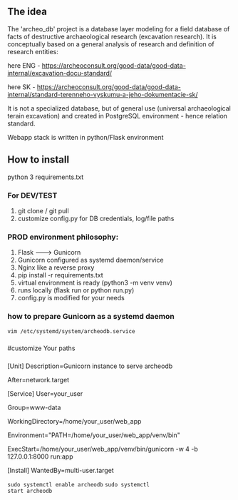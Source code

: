<h2>The idea</h2>
The 'archeo_db' project is a database layer modeling for a field database of facts of destructive 
archaeological research (excavation research). It is conceptually based on a general analysis of 
research and definition of research entities:

here ENG - https://archeoconsult.org/good-data/good-data-internal/excavation-docu-standard/

here SK - https://archeoconsult.org/good-data/good-data-internal/standard-terenneho-vyskumu-a-jeho-dokumentacie-sk/

It is not a specialized database, but of general use (universal archaeological terain excavation) and created in 
PostgreSQL environment - hence relation standard.

Webapp stack is written in python/Flask environment

<h2>How to install</h2>

python 3
requirements.txt

<h3>For DEV/TEST</h3>

1. git clone / git pull
2. customize config.py for DB credentials, log/file paths

<h3>PROD environment philosophy:</h3>

1. Flask ---> Gunicorn
2. Gunicorn configured as systemd daemon/service
3. Nginx like a reverse proxy
4. pip install -r requirements.txt
5. virtual environment is ready (python3 -m venv venv)
6. runs locally (flask run or python run.py)
7. config.py is modified for your needs

<h3>how to prepare Gunicorn as a systemd daemon</h3>

<code>vim /etc/systemd/system/archeodb.service</code>

###
#customize Your paths
###

[Unit]
Description=Gunicorn instance to serve archeodb

After=network.target


[Service]
User=your_user

Group=www-data

WorkingDirectory=/home/your_user/web_app

Environment="PATH=/home/your_user/web_app/venv/bin"

ExecStart=/home/your_user/web_app/venv/bin/gunicorn -w 4 -b 127.0.0.1:8000 run:app



[Install]
WantedBy=multi-user.target



<code>sudo systemctl enable archeodb</code>
<code>sudo systemctl start archeodb</code>
